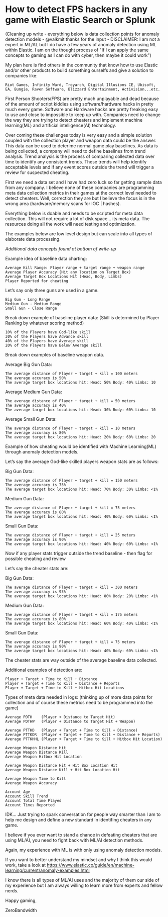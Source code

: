# How to detect FPS hackers in any game with Elastic Search or Splunk 

(Cleaning up write - everything below is data collection points for anomaly detection models - @valkmit thanks for the input - DISCLAIMER: I am not a expert in ML/AL but I do have a few years of anomaly detection using ML within Elastic. I am on the thought process of "If I can apply the same concepts to gaming as I can do with cyber, then maybe it could work")

My plan here is find others in the community that know how to use Elastic and/or other products to build something ourselfs and give a solution to companies like:
```
Riot Games, Infinity Ward, Treyarch, Digital Illusions CE, Ubisoft, EA, Bungie, Raven Software, Blizzard Entertainment, Activision...etc.
```
First Person Shooters(FPS) are pretty much unplayable and dead because of the amount of script kiddies using software/hardware hacks in pretty much every game.  Software and Hardware hacks are pretty freaking easy to use and close to impossible to keep up with. Companies need to change the way they are trying to detect cheaters and implement machine learning(ML) and artificial intelligence(AI) technology. 

Over coming these challenges today is very easy and a simple solution coupled with the collection player and weapon data could be the answer.  This data can be used to deterime normal game play baselines.  As data is being collected, a company will need to define baselines from trend analysis. Trend analysis is the process of comparing collected data over time to identify any consistent trends. These trends will help identify acceptable levels and if any event scores outside the trend will trigger a review for suspected cheating.


First we need a data set and I have had zero luck so far getting sample data from any company. I believe none of these companies are programming meta data collection metrics in their games at the correct level needed to detect cheaters. Well, correction they are but I believe the focus is in the wrong area (hardware/memory scans for IOC | hashes). 

Everything below is doable and needs to be scripted for meta data collection.  This will not require a lot of disk space... its meta data. The resources doing all the work will need testing and optimization.   

The examples below are low level design but can scale into all types of elaborate data processing.

*Additional data concepts found at bottom of write-up*

Example idea of baseline data charting:
```
Average Kill Range: Player range + target range + weapon range
Average Player Accuracy (Hit any location on Target Box)
Average Target Box Locations Hit (Head, Body, Limbs)
Player Reported for cheating
```

Let’s say only three guns are used in a game.
```
Big Gun - Long Range
Medium Gun - Medium Range
Small Gun - Close Range
```
Break down example of baseline player data:
(Skill is determined by Player Ranking by whatever scoring method)
```
10% of the Players have God-like skill
30% of the Players have Advance skill
40% of the Players have Average skill
20% of the Players have Below Average skill
```
Break down examples of baseline weapon data.

Average Big Gun Data:
```
The average distance of Player + target + kill = 100 meters
The average accuracy is 50%
The average target box locations hit: Head: 50% Body: 40% Limbs: 10
```
Average Medium Gun Data:
```
The average distance of Player + target + kill = 50 meters
The average accuracy is 40%
The average target box locations hit: Head: 30% Body: 60% Limbs: 10
```
Average Small Gun Data:
```
The average distance of Player + target + kill = 10 meters
The average accuracy is 80%
The average target box locations hit: Head: 20% Body: 60% Limbs: 20
```
Example of how cheating would be identified with Machine Learning(ML) through anomaly detection models. 

Let’s say the average God-like skilled players weapon stats are as follows:

Big Gun Data:
```
The average distance of Player + target + kill = 150 meters
The average accuracy is 75%
The average target box locations hit: Head: 70% Body: 30% Limbs: <1%
```
Medium Gun Data:
```
The average distance of Player + target + kill = 75 meters
The average accuracy is 80%
The average target box locations hit: Head: 40% Body: 60% Limbs: <1%
```
Small Gun Data:
```
The average distance of Player + target + kill = 25 meters
The average accuracy is 90%
The average target box locations hit: Head: 40% Body: 60% Limbs: <1%
```
Now if any player stats trigger outside the trend baseline - then flag for possible cheating and review

Let’s say the cheater stats are:

Big Gun Data:
```
The average distance of Player + target + kill = 300 meters
The average accuracy is 95%
The average target box locations hit: Head: 80% Body: 20% Limbs: <1%
```
Medium Gun Data:
```
The average distance of Player + target + kill = 175 meters
The average accuracy is 80%
The average target box locations hit: Head: 60% Body: 40% Limbs: <1%
```
Small Gun Data:
```
The average distance of Player + target + kill = 75 meters
The average accuracy is 90%
The average target box locations hit: Head: 40% Body: 60% Limbs: <1%
```
The cheater stats are way outside of the average baseline data collected.

Additional examples of detection are:
```
Player + Target + Time to Kill + Distance
Player + Target + Time to Kill + Distance + Reports
Player + Target + Time to Kill + Hitbox Hit Locations
```


Types of meta data needed in logs: (thinking up of more data points for collection and of course these metrics need to be programmed into the game)

```
Average PDTH    (Player + Distance to Target Hit)
Average PDTHW   (Player + Distance to Target Hit + Weapon)
 
Average PTTKD   (Player + Target + Time to Kill + Distance)
Average PTTKDR  (Player + Target + Time to Kill + Distance + Reports)
Average PTTKHHL (Player + Target + Time to Kill + Hitbox Hit Location)

Average Weapon Distance Hit
Average Weapon Distance Kill
Average Weapon Hitbox Hit Location

Average Weapon Distance Hit + Hit Box Location Hit
Average Weapon Distance Kill + Hit Box Location Hit

Average Weapon Time to Kill
Average Weapon Accuracy

Account Age
Account Skill Trend
Account Total Time Played
Account Times Reported
```
IDK... Just trying to spark conversation for people way smarter than I am to help me design and define a new standard in identifing cheaters in any game. 

I believe if you ever want to stand a chance in defeating cheaters that are using ML/AI, you need to fight back with ML/AI detection methods.

Again, my experience with ML is with only using anomaly detection models.  

If you want to better understand my mindset and why I think this would work, take a look at https://www.elastic.co/guide/en/machine-learning/current/anomaly-examples.html

I know there is all types of ML/AI uses and the majority of them our side of my experience but I am always willing to learn more from experts and fellow nerds.

Happy gaming,

ZeroBandwidth
